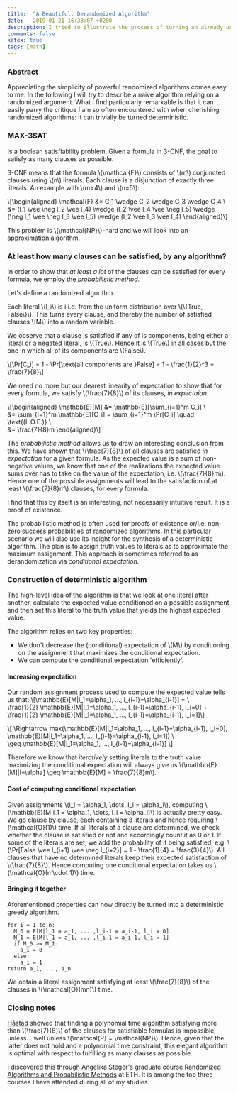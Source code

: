 ```yaml
---
title:  "A Beautiful, Derandomized Algorithm"
date:   2019-01-21 16:38:07 +0200
description: I tried to illustrate the process of turning an already useful randomized algorithm into a conventional, non-random algorithm.
comments: false
katex: true
tags: [math]
---
```


### Abstract
Appreciating the simplicity of powerful randomized algorithms comes easy to me. In the following I will try to describe a naive algorithm relying on a randomized argument. What I find particularly remarkable is that it can easily parry the critique I am so often encountered with when cherishing randomized algorithms: it can trivially be turned deterministic.

### MAX-3SAT
Is a boolean satisfiability problem. Given a formula in 3-CNF, the goal to satisfy as many clauses as possible.

3-CNF means that the formula \\(\mathcal{F}\\) consists of \\(m\\) conjuncted clauses using \\(n\\) literals. Each clause is a disjunction of exactly three literals. An example with \\(m=4\\) and \\(n=5\\):

\\[\begin{aligned}
\mathcal{F} &= C_1 \wedge C_2 \wedge C_3 \wedge C_4 \\\
&= (l_1 \vee \neg l_2 \vee l_4) \wedge (l_2 \vee l_4 \vee \neg l_5) \wedge (\neg l_1 \vee \neg l_3 \vee l_5)  \wedge (l_2 \vee l_3 \vee l_4)
\end{aligned}\\]

This problem is \\(\mathcal{NP}\\)-hard and we will look into an approximation algorithm.

### At least how many clauses can be satisfied, by any algorithm?
In order to show that _at least a lot_ of the clauses can be satisfied for every formula, we employ the _probabilistic method_.

Let's define a randomized algorithm.

Each literal \\(l_i\\) is i.i.d. from the
uniform distribution over \\(\\{True, False\\}\\). This turns every clause, and thereby the number of satisfied clauses \\(M\\) into a random variable.

We observe that a clause is satisfied if any of is components, being either a literal or a negated literal, is \\(True\\). Hence it is \\(True\\) in all cases but the one in which all of its components are \\(False\\).

\\[\Pr[C_i] = 1 - \Pr[\text{all components are }False] = 1 - \frac{1}{2}^3 = \frac{7}{8}\\]

We need no more but our dearest linearity of expectation to show that for every formula, we satisfy \\(\frac{7}{8}\\) of its clauses, _in expectaion_.

\\[\begin{aligned}
\mathbb{E}[M] &= \mathbb{E}[\sum_{i=1}^m C_i] \\\
&= \sum_{i=1}^m \mathbb{E}[C_i] = \sum_{i=1}^m \Pr[C_i] \quad \text{(L.O.E.)} \\\
&= \frac{7}{8}m
\end{aligned}\\]

The _probabilistic method_ allows us to draw an interesting conclusion from this. We have shown that \\(\frac{7}{8}\\) of all clauses are satisfied _in expectation_ for a given formula. As the expected value is a sum of non-negative values, we know that one of the realizations the expected value sums over has to take on the value of the expectation, i.e. \\(\frac{7}{8}m\\). Hence one of the possible assignments will lead to the satisfaction of at least \\(\frac{7}{8}m\\) clauses, for every formula.

I find that this by itself is an interesting, not necessarily intuitive result. It is a proof of existence.

The probabilistic method is often used for proofs of existence or/i.e. non-zero success probabilities of randomized algorithms. In this particular scenario we will also use its insight for the synthesis of a deterministic algorithm. The plan is to assign truth values to literals as to approximate the maximum assignment. This approach is sometimes referred to as derandomization via _conditional expectation_.

### Construction of deterministic algorithm

The high-level idea of the algorithm is that we look at one literal after another, calculate the expected value conditioned on a possible assignment and then set this literal to the truth value that yields the highest expected value.

The algorithm relies on two key properties:
* We don't decrease the (conditional) expectation of \\(M\\) by conditioning on the assignment that maximizes the conditional expectation.
* We can compute the conditional expectation 'efficiently'.

#### Increasing expectation
Our random assignment process used to compute the expected value tells us that:
\\[\mathbb{E}[M|l_1=\alpha_1, ..., l_{i-1}=\alpha_{i-1}] = \\\
\frac{1}{2} \mathbb{E}[M|l_1=\alpha_1, ..., l_{i-1}=\alpha_{i-1}, l_i=0] + \frac{1}{2}
\mathbb{E}[M|l_1=\alpha_1, ..., l_{i-1}=\alpha_{i-1}, l_i=1]\\]

\\[ \Rightarrow max(\mathbb{E}[M|l_1=\alpha_1, ..., l_{i-1}=\alpha_{i-1}, l_i=0],
\mathbb{E}[M|l_1=\alpha_1, ..., l_{i-1}=\alpha_{i-1}, l_i=1]) \\\
\geq \mathbb{E}[M|l_1=\alpha_1, ..., l_{i-1}=\alpha_{i-1}]
\\]

Therefore we know that _iteratively_ setting literals to the truth value maximizing the conditional expectation will always give us  \\(\mathbb{E}[M]\|l=\alpha] \geq \mathbb{E}[M] = \frac{7}{8}m\\).

#### Cost of computing conditional expectation
Given assignments \\(l_1 = \alpha_1, \dots, l_i = \alpha_i\\), computing \\(\mathbb{E}[M\|l_1 = \alpha_1, \dots, l_i = \alpha_i]\\) is actually pretty easy. We go clause by clause, each containing 3 literals and hence requiring \\(\mathcal{O}(1)\\) time. If all literals of a clause are determined, we check whether the clause is satisfied or not and accordingly count it as 0 or 1. If some of the literals are set, we add the probability of it being satisfied, e.g. \\(\Pr[False \vee l_{i+1} \vee \neg l_{i+2}] = 1 - \frac{1}{4} = \frac{3}{4}\\). All clauses that have no determined literals keep their expected satisfaction of \\(\\frac{7}{8}\\). Hence computing one conditional expectation takes us \\(\mathcal{O}(m\cdot 1)\\) time.

#### Bringing it together
Aforementioned properties can now directly be turned into a deterministic greedy algorithm.

```
for i = 1 to n:
  M_0 = E[M|l_1 = a_1, ... ,l_i-1 = a_i-1, l_i = 0]
  M_1 = E[M|l_1 = a_1, ... ,l_i-1 = a_i-1, l_i = 1]
  if M_0 >= M_1:
    a_i = 0
  else:
    a_i = 1
return a_1, ..., a_n
```

We obtain a literal assignment satisfying at least \\(\frac{7}{8}\\) of the clauses in \\(\mathcal{O}(mn)\\) time.

### Closing notes

[Håstad](https://dl.acm.org/citation.cfm?doid=502090.502098) showed that finding a polynomial time algorithm satisfying more than \\(\frac{7}{8}\\) of the clauses for satisfiable formulas is impossible, unless... well unless \\(\mathcal{P} = \mathcal{NP}\\). Hence, given that the latter does not hold and a polynomial time constraint, this elegant algorithm is optimal with respect to fulfilling as many clauses as possible.

I discovered this through Angelika Steger's graduate course [Randomized Algorithms and Probabilistic Methods](https://www.cadmo.ethz.ch/education/lectures/HS18/RandAlg/index.html) at ETH. It is among the top three courses I have attended during all of my studies.
